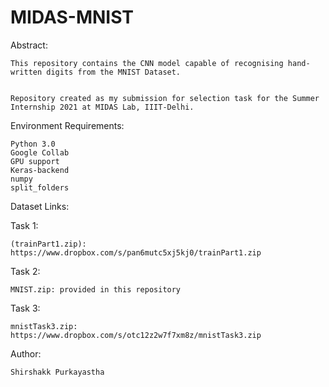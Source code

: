 # MIDAS-MNIST


Abstract:

    This repository contains the CNN model capable of recognising hand-written digits from the MNIST Dataset.


    Repository created as my submission for selection task for the Summer Internship 2021 at MIDAS Lab, IIIT-Delhi.

Environment Requirements:

    Python 3.0
    Google Collab
    GPU support
    Keras-backend
    numpy
    split_folders

Dataset Links:

  Task 1:
  
    (trainPart1.zip): https://www.dropbox.com/s/pan6mutc5xj5kj0/trainPart1.zip
  Task 2:
  
    MNIST.zip: provided in this repository
    
  Task 3:
  
    mnistTask3.zip: https://www.dropbox.com/s/otc12z2w7f7xm8z/mnistTask3.zip

Author:

    Shirshakk Purkayastha
